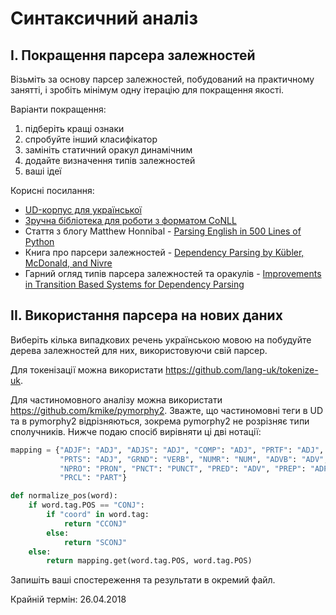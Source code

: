 # Синтаксичний аналіз

## I. Покращення парсера залежностей

Візьміть за основу парсер залежностей, побудований на практичному занятті, і зробіть мінімум одну ітерацію для покращення якості.

Варіанти покращення:
1. підберіть кращі ознаки
2. спробуйте інший класифікатор
3. замініть статичний оракул динамічним
4. додайте визначення типів залежностей
5. ваші ідеї

Корисні посилання:
* [UD-корпус для української](https://github.com/UniversalDependencies/UD_Ukrainian-IU/)
* [Зручна бібліотека для роботи з форматом CoNLL](https://github.com/EmilStenstrom/conllu)
* Стаття з блогу Matthew Honnibal - [Parsing English in 500 Lines of Python](https://explosion.ai/blog/parsing-english-in-python)
* Книга про парсери залежностей - [Dependency Parsing by Kübler, McDonald, and Nivre](https://books.google.com.ua/books?id=k3iiup7HB9UC&pg=PA21&hl=uk&source=gbs_toc_r&cad=4#v=onepage&q&f=false)
* Гарний огляд типів парсера залежностей та оракулів - [Improvements in Transition Based Systems for Dependency Parsing](http://paduaresearch.cab.unipd.it/8004/1/Tesi.pdf)

## II. Використання парсера на нових даних

Виберіть кілька випадкових речень українською мовою на побудуйте дерева залежностей для них, використовуючи свій парсер.

Для токенізації можна використати https://github.com/lang-uk/tokenize-uk.

Для частиномовного аналізу можна використати https://github.com/kmike/pymorphy2. Зважте, що частиномовні теги в UD та в pymorphy2 відрізняються, зокрема pymorphy2 не розрізняє типи сполучників. Нижче подаю спосіб вирівняти ці дві нотації:

```python
mapping = {"ADJF": "ADJ", "ADJS": "ADJ", "COMP": "ADJ", "PRTF": "ADJ",
           "PRTS": "ADJ", "GRND": "VERB", "NUMR": "NUM", "ADVB": "ADV",
           "NPRO": "PRON", "PNCT": "PUNCT", "PRED": "ADV", "PREP": "ADP",
           "PRCL": "PART"}

def normalize_pos(word):
    if word.tag.POS == "CONJ":
        if "coord" in word.tag:
            return "CCONJ"
        else:
            return "SCONJ"
    else:
        return mapping.get(word.tag.POS, word.tag.POS)
```

Запишіть ваші спостереження та результати в окремий файл.

Крайній термін: 26.04.2018


